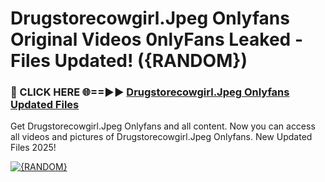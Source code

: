 # Drugstorecowgirl.Jpeg Onlyfans Original Videos 0nlyFans Leaked - Files Updated! ({RANDOM})

<h3>🔴 CLICK HERE 🌐==►► <a href="https://betterlinks.top/A2PfLJ" rel="nofollow">Drugstorecowgirl.Jpeg Onlyfans Updated Files</a></h3>

Get Drugstorecowgirl.Jpeg Onlyfans and all content. Now you can access all videos and pictures of Drugstorecowgirl.Jpeg Onlyfans. New Updated Files 2025!

[![{RANDOM}](https://i.imgur.com/ppqm5kG.gif)](https://betterlinks.top/A2PfLJ)